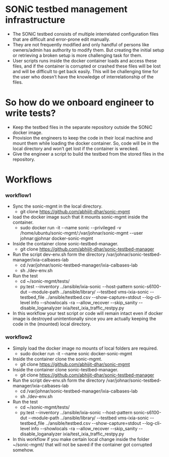 # SONiC testbed management infrastructure
* The SONiC testbed consists of multiple interrelated configuration files that are difficult and error-prone edit manually.
* They are not frequently modified and only handful of persons like owners/admin has authority to modify them. But creating the initial setup or retrieving a broken setup is more challenging task for them.
* User scripts runs inside the docker container loads and access these files, and if the container is corrupted or crashed these files will be lost and will be difficult to get back easily. This will be challenging time for the user who doesn’t have the knowledge of interrelationship of the files.
# So how do we onboard engineer to write tests?
* Keep the testbed files in the separate repository outside the SONiC docker image.
* Provision the engineers to keep the code in their local machine and mount them while loading the docker container. So, code will be in the local directory and won’t get lost if the container is wrecked.
* Give the engineer a script to build the testbed from the stored files in the repository.
# Workflows
### workflow1
* Sync the sonic-mgmt in the local directory.
  * git clone https://github.com/abhijit-dhar/sonic-mgmt
* load the docker image such that it mounts sonic-mgmt inside the container.
  * sudo docker run -it --name sonic --privileged -v /home/ubuntu/sonic-mgmt/:/var/johnar/sonic-mgmt  --user johnar:gjohnar docker-sonic-mgmt
* Inside the container clone sonic-testbed-manager.
  * git clone https://github.com/abhijit-dhar/sonic-testbed-manager
* Run the script dev-env.sh form the directory /var/johnar/sonic-testbed-manager/ixia-calbases-lab
  * cd /var/johnar/sonic-testbed-manager/ixia-calbases-lab
  * sh ./dev-env.sh
* Run the test
  * cd ~/sonic-mgmt/tests/
  * py.test --inventory ../ansible/ixia-sonic --host-pattern sonic-s6100-dut --module-path ../ansible/library/ --testbed vms-ixia-sonic --testbed_file ../ansible/testbed.csv --show-capture=stdout --log-cli-level  info  --showlocals -ra --allow_recover --skip_sanity --disable_loganalyzer ixia/test_ixia_traffic_restpy.py
 * In this workflow your test script or code will remain intact even if docker image is destroyed unintentionally since you are actually keeping the code in the (mounted) local directory.
### workflow2
* Simply load the docker image no mounts of local folders are required.
  * sudo docker run -it --name sonic docker-sonic-mgmt
* Inside the container clone the sonic-mgmt.
  * git clone https://github.com/abhijit-dhar/sonic-mgmt
* Inside the container clone sonic-testbed-manager.
  * git clone https://github.com/abhijit-dhar/sonic-testbed-manager
* Run the script dev-env.sh form the directory /var/johnar/sonic-testbed-manager/ixia-calbases-lab
  * cd /var/johnar/sonic-testbed-manager/ixia-calbases-lab
  * sh ./dev-env.sh
* Run the test
  * cd ~/sonic-mgmt/tests/
  * py.test --inventory ../ansible/ixia-sonic --host-pattern sonic-s6100-dut --module-path ../ansible/library/ --testbed vms-ixia-sonic --testbed_file ../ansible/testbed.csv --show-capture=stdout --log-cli-level  info  --showlocals -ra --allow_recover --skip_sanity --disable_loganalyzer ixia/test_ixia_traffic_restpy.py
* In this workflow if you make certain local change inside the folder ~/sonic-mgmt/ that will not be saved if the container got corrupted somehow.
